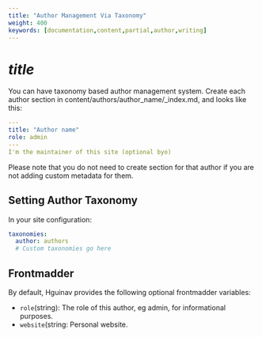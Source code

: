 ```yaml
---
title: "Author Management Via Taxonomy"
weight: 400
keywords: [documentation,content,partial,author,writing]
---
```

# $title$
You can have taxonomy based author management system. Create each author section in content/authors/author_name/_index.md, and looks like this:
```yaml
---
title: "Author name"
role: admin
---
I'm the maintainer of this site (optional byo)
```

Please note that you do not need to create section for that author if you are not adding custom metadata for them.

## Setting Author Taxonomy
In your site configuration:
```yaml
taxonomies:
  author: authors
  # Custom taxonomies go here
```

## Frontmadder
By default, Hguinav provides the following optional frontmadder variables:
* `role`(string): The role of this author, eg admin, for informational purposes.
* `website`(string: Personal website.
